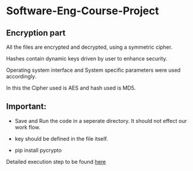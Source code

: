 # Software-Eng-Course-Project
## Encryption part
All the files are encrypted and decrypted, using a symmetric cipher.

Hashes contain dynamic keys driven by user to enhance security.

Operating system interface and System specific parameters were used accordingly. 

In this the Cipher used is AES and hash used is MD5. 

## Important:

- Save and Run the code in a seperate directory. It should not effect our work flow. 

- key should be defined in the file itself.

- pip install pycrypto

Detailed execution step to be found [here](client/docker/README.md)
